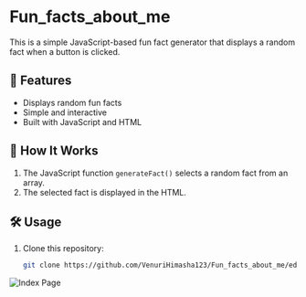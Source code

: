 # Fun_facts_about_me


This is a simple JavaScript-based fun fact generator that displays a random fact when a button is clicked.

## 🚀 Features
- Displays random fun facts
- Simple and interactive
- Built with JavaScript and HTML

## 📜 How It Works
1. The JavaScript function `generateFact()` selects a random fact from an array.
2. The selected fact is displayed in the HTML.

## 🛠 Usage
1. Clone this repository:
   ```bash
   git clone https://github.com/VenuriHimasha123/Fun_facts_about_me/edit/main
![Index Page](
https://github.com/VenuriHimasha123/Fun_facts_about_me/blob/main/Screenshot_20250227_024031_Chrome.jpg)
